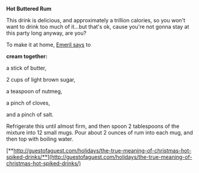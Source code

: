 **Hot Buttered Rum**

This drink is delicious, and approximately a trillion calories, so you won't want to drink too much of it...but that's ok, cause you're not gonna stay at this party long anyway, are you?



To make it at home, [Emeril says](http://www.foodnetwork.com/recipes/emeril-lagasse/hot-buttered-rum-cocktail-recipe/index.html) to

**cream together:**

 a stick of butter,

2 cups of light brown sugar,

a teaspoon of nutmeg,

a pinch of cloves,

and a pinch of salt.

Refrigerate this until almost firm, and then spoon 2 tablespoons of the mixture into 12 small mugs. Pour about 2 ounces of rum into each mug, and then top with boiling water.



[**http://guestofaguest.com/holidays/the-true-meaning-of-christmas-hot-spiked-drinks/**](http://guestofaguest.com/holidays/the-true-meaning-of-christmas-hot-spiked-drinks/)